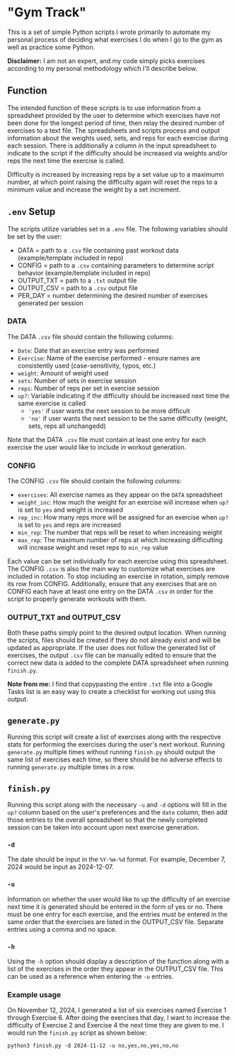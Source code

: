 # "Gym Track"
This is a set of simple Python scripts I wrote primarily to automate my personal process of deciding what exercises I do when I go to the gym as well as practice some Python.

**Disclaimer:** I am not an expert, and my code simply picks exercises according to my personal methodology which I'll describe below.

## Function
The intended function of these scripts is to use information from a spreadsheet provided by the user to determine which exercises have not been done for the longest period of time, then relay the desired number of exercises to a text file. The spreadsheets and scripts process and output information about the weights used, sets, and reps for each exercise during each session. There is additionally a column in the input spreadsheet to indicate to the script if the difficulty should be increased via weights and/or reps the next time the exercise is called.

Difficulty is increased by increasing reps by a set value up to a maximumn number, at which point raising the difficulty again will reset the reps to a minimum value and increase the weight by a set increment.

## `.env` Setup
The scripts utilize variables set in a `.env` file. The following variables should be set by the user:
- DATA = path to a `.csv` file containing past workout data (example/template included in repo)
- CONFIG = path to a `.csv` containing parameters to determine script behavior (example/template included in repo)
- OUTPUT_TXT = path to a `.txt` output file
- OUTPUT_CSV = path to a `.csv` output file
- PER_DAY = number determining the desired number of exercises generated per session

### DATA
The DATA `.csv` file should contain the following columns:
- `Date`: Date that an exercise entry was performed
- `Exercise`: Name of the exercise performed - ensure names are consistently used (case-sensitivity, typos, etc.)
- `weight`: Amount of weight used
- `sets`: Number of sets in exercise session
- `reps`: Number of reps per set in exercise session
- `up?`: Variable indicating if the difficulty should be increased next time the same exercise is called
    - `'yes'` if user wants the next session to be more difficult
    - `'no'` if user wants the next session to be the same difficulty (weight, sets, reps all unchangedd)

Note that the DATA `.csv` file must contain at least one entry for each exercise the user would like to include in workout generation.

### CONFIG
The CONFIG `.csv` file should contain the following columns:
- `exercises`: All exercise names as they appear on the `DATA` spreadsheet
- `weight_inc`: How much the weight for an exercise will increase when `up?` is set to `yes` and weight is increased
- `rep_inc`: How many reps more will be assigned for an exercise when `up?` is set to `yes` and reps are increased
- `min_rep`: The number that reps will be reset to when increasing weight
- `max_rep`: The maximum number of reps at which increasing difficulting will increase weight and reset reps to `min_rep` value

Each value can be set individually for each exercise using this spreadsheet. The CONFIG `.csv` is also the main way to customize what exercises are included in rotation. To stop including an exercise in rotation, simply remove its row from CONFIG. Additionally, ensure that any exercises that are on CONFIG each have at least one entry on the DATA `.csv` in order for the script to properly generate workouts with them.

### OUTPUT_TXT and OUTPUT_CSV
Both these paths simply point to the desired output location. When running the scripts, files should be created if they do not already exist and will be updated as appropriate. If the user does not follow the generated list of exercises, the output `.csv` file can be manually edited to ensure that the correct new data is added to the complete DATA spreadsheet when running `finish.py`.

**Note from me:** I find that copypasting the entire `.txt` file into a Google Tasks list is an easy way to create a checklist for working out using this output.

## `generate.py`
Running this script will create a list of exercises along with the respective stats for performing the exercises during the user's next workout. Running `generate.py` multiple times without running `finish.py` should output the same list of exercises each time, so there should be no adverse effects to running `generate.py` multiple times in a row.

## `finish.py`
Running this script along with the necessary `-u` and `-d` options will fill in the `up?` column based on the user's preferences and the `date` column, then add those entries to the overall spreadsheet so that the newly completed session can be taken into account upon next exercise generation.

### `-d`
The date should be input in the `%Y-%m-%d` format. For example, December 7, 2024 would be input as 2024-12-07.

### `-u`
Information on whether the user would like to up the difficulty of an exercise next time it is generated should be entered in the form of yes or no. There must be one entry for each exercise, and the entries must be entered in the same order that the exercises are listed in the OUTPUT_CSV file. Separate entries using a comma and no space.

### `-h`
Using the `-h` option should display a description of the function along with a list of the exercises in the order they appear in the OUTPUT_CSV file. This can be used as a reference when entering the `-u` entries.

### Example usage
On November 12, 2024, I generated a list of six exercises named Exercise 1 through Exercise 6. After doing the exercises that day, I want to increase the difficulty of Exercise 2 and Exercise 4 the next time they are given to me. I would run the `finish.py` script as shown below:

`python3 finish.py -d 2024-11-12 -u no,yes,no,yes,no,no`